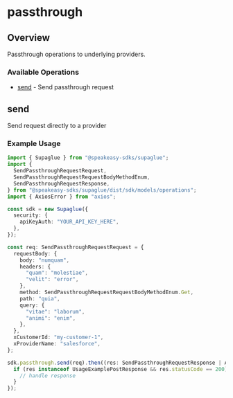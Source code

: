 # passthrough

## Overview

Passthrough operations to underlying providers.

### Available Operations

* [send](#send) - Send passthrough request

## send

Send request directly to a provider

### Example Usage

```typescript
import { Supaglue } from "@speakeasy-sdks/supaglue";
import {
  SendPassthroughRequestRequest,
  SendPassthroughRequestRequestBodyMethodEnum,
  SendPassthroughRequestResponse,
} from "@speakeasy-sdks/supaglue/dist/sdk/models/operations";
import { AxiosError } from "axios";

const sdk = new Supaglue({
  security: {
    apiKeyAuth: "YOUR_API_KEY_HERE",
  },
});

const req: SendPassthroughRequestRequest = {
  requestBody: {
    body: "numquam",
    headers: {
      "quam": "molestiae",
      "velit": "error",
    },
    method: SendPassthroughRequestRequestBodyMethodEnum.Get,
    path: "quia",
    query: {
      "vitae": "laborum",
      "animi": "enim",
    },
  },
  xCustomerId: "my-customer-1",
  xProviderName: "salesforce",
};

sdk.passthrough.send(req).then((res: SendPassthroughRequestResponse | AxiosError) => {
  if (res instanceof UsageExamplePostResponse && res.statusCode == 200) {
    // handle response
  }
});
```
